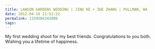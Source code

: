 ```yaml
---
title: LAWSON GARDENS WEDDING | JING KE + ZHE ZHANG | PULLMAN, WA
date: 2012-04-16 21:52:22
permalink: 1334584342000
tags:
---
```


My first wedding shoot for my best friends. Congratulations to you both. Wishing you a lifetime of happiness.

<img src="http://farm8.staticflickr.com/7192/7086378365_d58c98aed9_b.jpg" alt="" />

<img src="http://farm6.staticflickr.com/5467/7086379689_a42a338b5f_b.jpg" alt="" />

<img src="http://farm8.staticflickr.com/7077/7086377555_c8ba4bb9eb_b.jpg" alt="" />

<img src="http://farm6.staticflickr.com/5197/7086375289_fba7873d59_b.jpg" alt="" />

<img src="http://farm8.staticflickr.com/7235/7086375835_0842b6a288_b.jpg" alt="" />

<img src="http://farm8.staticflickr.com/7073/6940306520_e7cf47592a_b.jpg" alt="" />

<img src="http://farm8.staticflickr.com/7043/6940301768_abf8fa51c7_b.jpg" alt="" />

<img src="http://farm8.staticflickr.com/7055/7086376385_1c4b131c29_b.jpg" alt="" />
